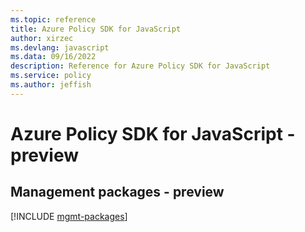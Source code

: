 ```yaml
---
ms.topic: reference
title: Azure Policy SDK for JavaScript
author: xirzec
ms.devlang: javascript
ms.data: 09/16/2022
description: Reference for Azure Policy SDK for JavaScript
ms.service: policy
ms.author: jeffish
---
```

# Azure Policy SDK for JavaScript - preview

## Management packages - preview
[!INCLUDE [mgmt-packages](policy-mgmt-index.md)]